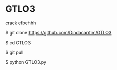 # GTLO3
crack efbehhh

$ git clone https://github.com/Dindacantim/GTLO3

$ cd GTLO3

$ git pull

$ python GTLO3.py
